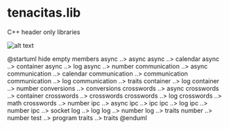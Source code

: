 # tenacitas.lib
C++ header only libraries

![alt text](https://github.com/rodrigocanellas/tenacitas.lib/doc/dependencies.png?raw=true)


@startuml
hide empty members
async ..> async
async ..> calendar
async ..> container
async ..> log
async ..> number
communication ..> async
communication ..> calendar
communication ..> communication
communication ..> log
communication ..> traits
container ..> log
container ..> number
conversions ..> conversions
crosswords ..> async
crosswords ..> container
crosswords ..> crosswords
crosswords ..> log
crosswords ..> math
crosswords ..> number
ipc ..> async
ipc ..> ipc
ipc ..> log
ipc ..> number
ipc ..> socket
log ..> log
log ..> number
log ..> traits
number ..> number
test ..> program
traits ..> traits
@enduml

